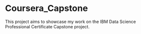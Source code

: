 # Coursera_Capstone
This project aims to showcase my work on the IBM Data Science Professional Certificate Capstone project.
